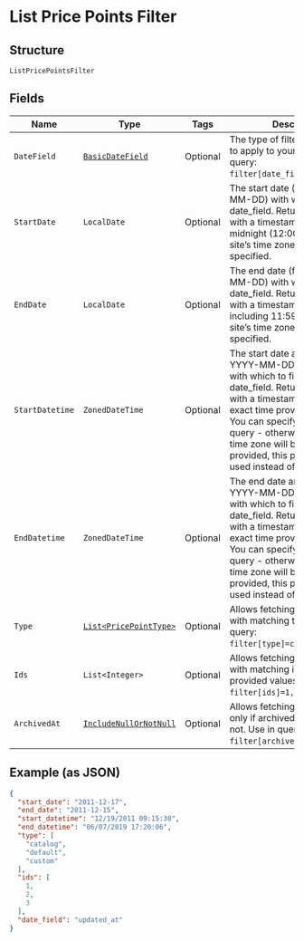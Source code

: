 
# List Price Points Filter

## Structure

`ListPricePointsFilter`

## Fields

| Name | Type | Tags | Description | Getter | Setter |
|  --- | --- | --- | --- | --- | --- |
| `DateField` | [`BasicDateField`](../../doc/models/basic-date-field.md) | Optional | The type of filter you would like to apply to your search. Use in query: `filter[date_field]=created_at`. | BasicDateField getDateField() | setDateField(BasicDateField dateField) |
| `StartDate` | `LocalDate` | Optional | The start date (format YYYY-MM-DD) with which to filter the date_field. Returns price points with a timestamp at or after midnight (12:00:00 AM) in your site’s time zone on the date specified. | LocalDate getStartDate() | setStartDate(LocalDate startDate) |
| `EndDate` | `LocalDate` | Optional | The end date (format YYYY-MM-DD) with which to filter the date_field. Returns price points with a timestamp up to and including 11:59:59PM in your site’s time zone on the date specified. | LocalDate getEndDate() | setEndDate(LocalDate endDate) |
| `StartDatetime` | `ZonedDateTime` | Optional | The start date and time (format YYYY-MM-DD HH:MM:SS) with which to filter the date_field. Returns price points with a timestamp at or after exact time provided in query. You can specify timezone in query - otherwise your site's time zone will be used. If provided, this parameter will be used instead of start_date. | ZonedDateTime getStartDatetime() | setStartDatetime(ZonedDateTime startDatetime) |
| `EndDatetime` | `ZonedDateTime` | Optional | The end date and time (format YYYY-MM-DD HH:MM:SS) with which to filter the date_field. Returns price points with a timestamp at or before exact time provided in query. You can specify timezone in query - otherwise your site's time zone will be used. If provided, this parameter will be used instead of end_date. | ZonedDateTime getEndDatetime() | setEndDatetime(ZonedDateTime endDatetime) |
| `Type` | [`List<PricePointType>`](../../doc/models/price-point-type.md) | Optional | Allows fetching price points with matching type. Use in query: `filter[type]=custom,catalog`. | List<PricePointType> getType() | setType(List<PricePointType> type) |
| `Ids` | `List<Integer>` | Optional | Allows fetching price points with matching id based on provided values. Use in query: `filter[ids]=1,2,3`. | List<Integer> getIds() | setIds(List<Integer> ids) |
| `ArchivedAt` | [`IncludeNullOrNotNull`](../../doc/models/include-null-or-not-null.md) | Optional | Allows fetching price points only if archived_at is present or not. Use in query: `filter[archived_at]=not_null`. | IncludeNullOrNotNull getArchivedAt() | setArchivedAt(IncludeNullOrNotNull archivedAt) |

## Example (as JSON)

```json
{
  "start_date": "2011-12-17",
  "end_date": "2011-12-15",
  "start_datetime": "12/19/2011 09:15:30",
  "end_datetime": "06/07/2019 17:20:06",
  "type": [
    "catalog",
    "default",
    "custom"
  ],
  "ids": [
    1,
    2,
    3
  ],
  "date_field": "updated_at"
}
```

